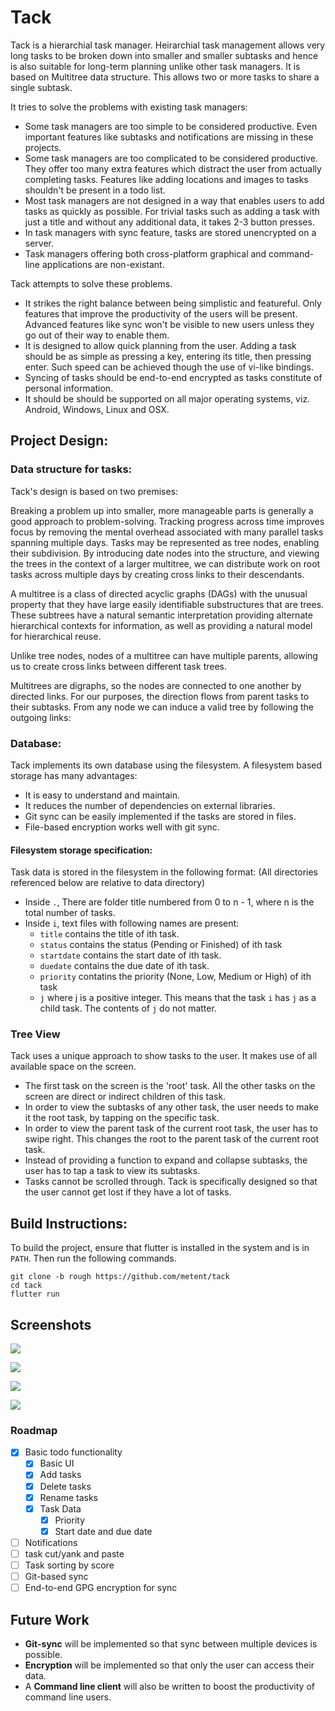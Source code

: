 # Tack

Tack is a hierarchial task manager. Heirarchial task 
management allows very long tasks to be broken down into smaller and smaller 
subtasks and hence is also suitable for long-term planning unlike other task 
managers. It is based on Multitree data structure. This allows two or more 
tasks to share a single subtask.

It tries to solve the problems with existing task managers:

- Some task managers are too simple to be considered productive. Even important 
features like subtasks and notifications are missing in these projects.
- Some task managers are too complicated to be considered productive. They 
offer too many extra features which distract the user from actually completing 
tasks. Features like adding locations and images to tasks shouldn't be present 
in a todo list.
- Most task managers are not designed in a way that enables users to add tasks 
as quickly as possible. For trivial tasks such as adding a task with just a 
title and without any additional data, it takes 2-3 button presses.
- In task managers with sync feature, tasks are stored unencrypted on a server.
- Task managers offering both cross-platform graphical and command-line 
applications are non-existant.

Tack attempts to solve these problems.

- It strikes the right balance between being simplistic and featureful. Only 
features that improve the productivity of the users will be present. Advanced 
features like sync won't be visible to new users unless they go out of their 
way to enable them.
- It is designed to allow quick planning from the user. Adding a task should be 
as simple as pressing a key, entering its title, then pressing enter. Such 
speed can be achieved though the use of vi-like bindings.
- Syncing of tasks should be end-to-end encrypted as tasks constitute of 
personal information.
- It should be should be supported on all major operating systems, viz. 
Android, Windows, Linux and OSX.

## Project Design:

### Data structure for tasks:

Tack's design is based on two premises:

Breaking a problem up into smaller, more manageable parts is generally a good approach to problem-solving.
Tracking progress across time improves focus by removing the mental overhead associated with many parallel tasks spanning multiple days.
Tasks may be represented as tree nodes, enabling their subdivision. By introducing date nodes into the structure, and viewing the trees in the context of a larger multitree, we can distribute work on root tasks across multiple days by creating cross links to their descendants.

A multitree is a class of directed acyclic graphs (DAGs) with the unusual property that they have large easily identifiable substructures that are trees. These subtrees have a natural semantic interpretation providing alternate hierarchical contexts for information, as well as providing a natural model for hierarchical reuse.

Unlike tree nodes, nodes of a multitree can have multiple parents, allowing us to create cross links between different task trees.

Multitrees are digraphs, so the nodes are connected to one another by directed links. For our purposes, the direction flows from parent tasks to their subtasks. From any node we can induce a valid tree by following the outgoing links:


### Database:

Tack implements its own database using the filesystem. A filesystem based storage has many advantages:

- It is easy to understand and maintain.
- It reduces the number of dependencies on external libraries.
- Git sync can be easily implemented if the tasks are stored in files.
- File-based encryption works well with git sync.

#### Filesystem storage specification:

Task data is stored in the filesystem in the following format: (All directories referenced below are relative to data directory)

- Inside `.`, There are folder title numbered from 0 to n - 1, where n is the total number of tasks.
- Inside `i`, text files with following names are present:
  * `title` contains the title of ith task.
  * `status` contains the status (Pending or Finished) of ith task
  * `startdate` contains the start date of ith task.
  * `duedate` contains the due date of ith task.
  * `priority` contatins the priority (None, Low, Medium or High) of ith task
  * `j` where j is a positive integer. This means that the task `i` has `j` as a child task. The contents of `j` do not matter.

### Tree View

Tack uses a unique approach to show tasks to the user. It makes use of all available space on the screen.

- The first task on the screen is the 'root' task. All the other tasks on the screen are direct or indirect children of this task.
- In order to view the subtasks of any other task, the user needs to make it the root task, by tapping on the specific task.
- In order to view the parent task of the current root task, the user has to swipe right. This changes the root to the parent task of the current root task.
- Instead of providing a function to expand and collapse subtasks, the user has to tap a task to view its subtasks.
- Tasks cannot be scrolled through. Tack is specifically designed so that the user cannot get lost if they have a lot of tasks.

## Build Instructions:

To build the project, ensure that flutter is installed in the system and is in `PATH`. Then run the following commands.

```
git clone -b rough https://github.com/metent/tack
cd tack
flutter run
```

## Screenshots

![](assets/tack.jpg)

![](assets/options.jpg)

![](assets/subtask.jpg)

![](assets/duedate.jpg)

### Roadmap

- [x] Basic todo functionality
  * [x] Basic UI
  * [x] Add tasks
  * [x] Delete tasks
  * [x] Rename tasks
  * [x] Task Data
    + [x] Priority
    + [x] Start date and due date
- [ ] Notifications
- [ ] task cut/yank and paste
- [ ] Task sorting by score
- [ ] Git-based sync
- [ ] End-to-end GPG encryption for sync

## Future Work

- **Git-sync** will be implemented so that sync between multiple devices is possible.
- **Encryption** will be implemented so that only the user can access their data.
- A **Command line client** will also be written to boost the productivity of command line users.
